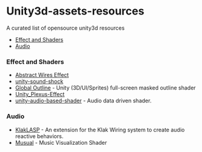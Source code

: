 # Unity3d-assets-resources
A curated list of opensource unity3d resources

- [Effect and Shaders](#effect-and-shaders)
- [Audio](#audio)
### Effect and Shaders
- [Abstract Wires Effect](https://github.com/qine/unity-abstract-wire)
- [unity-sound-shock](https://github.com/valbeat/unity-sound-shock)
- [Global Outline](https://github.com/rickomax/globaloutline) - Unity (3D/UI/Sprites) full-screen masked outline shader
- [Unity_Plexus-Effect](https://github.com/karolwieczorek/Unity_Plexus-Effect)
- [unity-audio-based-shader](https://github.com/S-ido/unity-audio-based-shader) - Audio data driven shader.

### Audio
- [KlakLASP](https://github.com/keijiro/KlakLasp) - An extension for the Klak Wiring system to create audio reactive behaviors.
- [Musual](https://github.com/smkplus/Musual) - Music Visualization Shader
